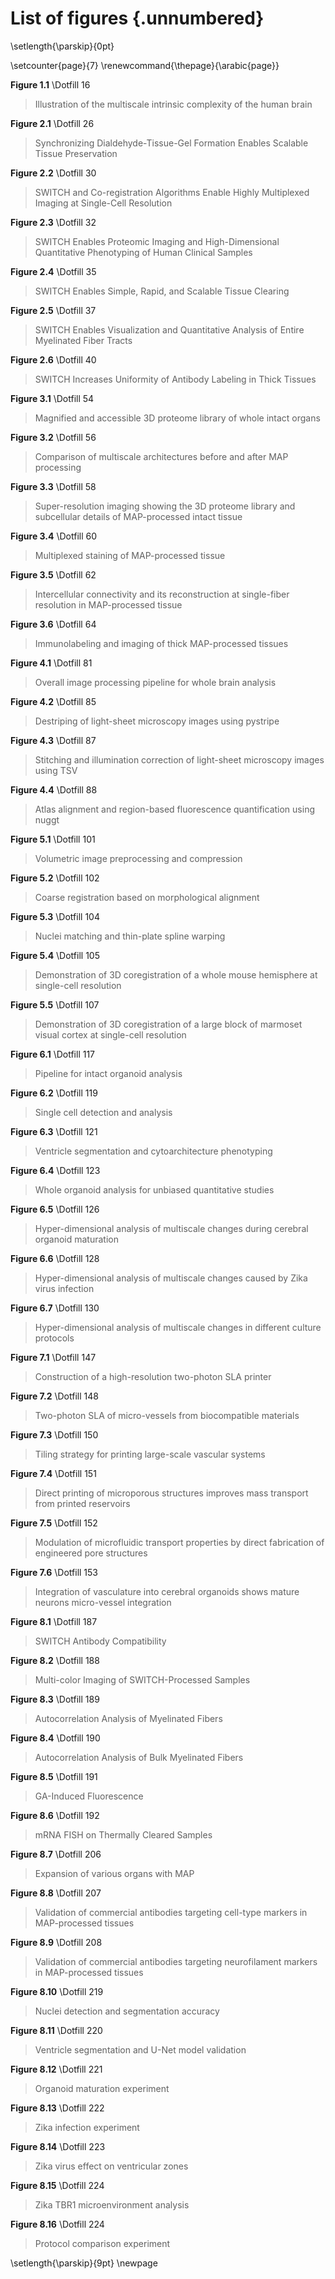 # List of figures {.unnumbered}

\setlength{\parskip}{0pt}

\setcounter{page}{7}
\renewcommand{\thepage}{\arabic{page}}

**Figure 1.1** \Dotfill 16

> Illustration of the multiscale intrinsic complexity of the human brain

**Figure 2.1** \Dotfill 26

> Synchronizing Dialdehyde-Tissue-Gel Formation Enables Scalable Tissue Preservation

**Figure 2.2** \Dotfill 30

> SWITCH and Co-registration Algorithms Enable Highly Multiplexed Imaging at Single-Cell Resolution

**Figure 2.3** \Dotfill 32

> SWITCH Enables Proteomic Imaging and High-Dimensional Quantitative Phenotyping of Human Clinical Samples

**Figure 2.4** \Dotfill 35

> SWITCH Enables Simple, Rapid, and Scalable Tissue Clearing

**Figure 2.5** \Dotfill 37

> SWITCH Enables Visualization and Quantitative Analysis of Entire Myelinated Fiber Tracts

**Figure 2.6** \Dotfill 40

> SWITCH Increases Uniformity of Antibody Labeling in Thick Tissues

**Figure 3.1** \Dotfill 54

> Magnified and accessible 3D proteome library of whole intact organs

**Figure 3.2** \Dotfill 56

> Comparison of multiscale architectures before and after MAP processing

**Figure 3.3** \Dotfill 58

> Super-resolution imaging showing the 3D proteome library and subcellular details of MAP-processed intact tissue

**Figure 3.4** \Dotfill 60

> Multiplexed staining of MAP-processed tissue

**Figure 3.5** \Dotfill 62

> Intercellular connectivity and its reconstruction at single-fiber resolution in MAP-processed tissue

**Figure 3.6** \Dotfill 64

> Immunolabeling and imaging of thick MAP-processed tissues

**Figure 4.1** \Dotfill 81

> Overall image processing pipeline for whole brain analysis

**Figure 4.2** \Dotfill 85

> Destriping of light-sheet microscopy images using pystripe

**Figure 4.3** \Dotfill 87

> Stitching and illumination correction of light-sheet microscopy images using TSV

**Figure 4.4** \Dotfill 88

> Atlas alignment and region-based fluorescence quantification using nuggt

**Figure 5.1** \Dotfill 101

> Volumetric image preprocessing and compression

**Figure 5.2** \Dotfill 102

> Coarse registration based on morphological alignment

**Figure 5.3** \Dotfill 104

> Nuclei matching and thin-plate spline warping

**Figure 5.4** \Dotfill 105

> Demonstration of 3D coregistration of a whole mouse hemisphere at single-cell resolution

**Figure 5.5** \Dotfill 107

> Demonstration of 3D coregistration of a large block of marmoset visual cortex at single-cell resolution

**Figure 6.1** \Dotfill 117

> Pipeline for intact organoid analysis

**Figure 6.2** \Dotfill 119

> Single cell detection and analysis

**Figure 6.3** \Dotfill 121

> Ventricle segmentation and cytoarchitecture phenotyping

**Figure 6.4** \Dotfill 123

> Whole organoid analysis for unbiased quantitative studies

**Figure 6.5** \Dotfill 126

> Hyper-dimensional analysis of multiscale changes during cerebral organoid maturation

**Figure 6.6** \Dotfill 128

> Hyper-dimensional analysis of multiscale changes caused by Zika virus infection

**Figure 6.7** \Dotfill 130

> Hyper-dimensional analysis of multiscale changes in different culture protocols

**Figure 7.1** \Dotfill 147

> Construction of a high-resolution two-photon SLA printer

**Figure 7.2** \Dotfill 148

> Two-photon SLA of micro-vessels from biocompatible materials

**Figure 7.3** \Dotfill 150

> Tiling strategy for printing large-scale vascular systems

**Figure 7.4** \Dotfill 151

> Direct printing of microporous structures improves mass transport from printed reservoirs

**Figure 7.5** \Dotfill 152

> Modulation of microfluidic transport properties by direct fabrication of engineered pore structures

**Figure 7.6** \Dotfill 153

> Integration of vasculature into cerebral organoids shows mature neurons micro-vessel integration

**Figure 8.1** \Dotfill 187

> SWITCH Antibody Compatibility

**Figure 8.2** \Dotfill 188

> Multi-color Imaging of SWITCH-Processed Samples

**Figure 8.3** \Dotfill 189

> Autocorrelation Analysis of Myelinated Fibers

**Figure 8.4** \Dotfill 190

> Autocorrelation Analysis of Bulk Myelinated Fibers

**Figure 8.5** \Dotfill 191

> GA-Induced Fluorescence

**Figure 8.6** \Dotfill 192

> mRNA FISH on Thermally Cleared Samples

**Figure 8.7** \Dotfill 206

> Expansion of various organs with MAP

**Figure 8.8** \Dotfill 207

> Validation of commercial antibodies targeting cell-type markers in MAP-processed tissues

**Figure 8.9** \Dotfill 208

> Validation of commercial antibodies targeting neurofilament markers in MAP-processed tissues

**Figure 8.10** \Dotfill 219

> Nuclei detection and segmentation accuracy

**Figure 8.11** \Dotfill 220

> Ventricle segmentation and U-Net model validation

**Figure 8.12** \Dotfill 221

> Organoid maturation experiment

**Figure 8.13** \Dotfill 222

> Zika infection experiment

**Figure 8.14** \Dotfill 223

> Zika virus effect on ventricular zones

**Figure 8.15** \Dotfill 224

> Zika TBR1 microenvironment analysis

**Figure 8.16** \Dotfill 224

> Protocol comparison experiment

\setlength{\parskip}{9pt}
\newpage
